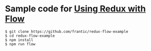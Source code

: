 # Sample code for [Using Redux with Flow](http://frantic.im/using-redux-with-flow)

```
$ git clone https://github.com/frantic/redux-flow-example
$ cd redux-flow-example
$ npm install
$ npm run flow
```
